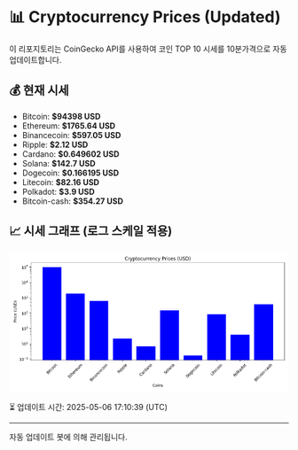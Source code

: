 
# 📊 Cryptocurrency Prices (Updated)

이 리포지토리는 CoinGecko API를 사용하여 코인 TOP 10 시세를 10분가격으로 자동 업데이트합니다.

## 💰 현재 시세
- Bitcoin: **$94398 USD**
- Ethereum: **$1765.64 USD**
- Binancecoin: **$597.05 USD**
- Ripple: **$2.12 USD**
- Cardano: **$0.649602 USD**
- Solana: **$142.7 USD**
- Dogecoin: **$0.166195 USD**
- Litecoin: **$82.16 USD**
- Polkadot: **$3.9 USD**
- Bitcoin-cash: **$354.27 USD**

## 📈 시세 그래프 (로그 스케일 적용)
![Crypto Prices](crypto_prices.png)

⏳ 업데이트 시간: 2025-05-06 17:10:39 (UTC)

---
자동 업데이트 봇에 의해 관리됩니다.

